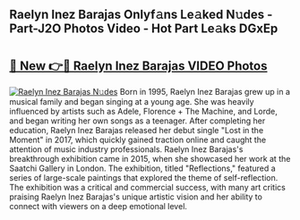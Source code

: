 ## Raelyn Inez Barajas Onlyf𝚊ns Le𝚊ked N𝚞des - Part-J2O Photos Video - Hot Part Le𝚊ks DGxEp

# <h2><a href="http://ab55879.deff.icu/?id=Raelyn+Inez+Barajas">🔗 New 👉🔴 Raelyn Inez Barajas VIDEO Photos</a></h2>

[![Raelyn Inez Barajas N𝚞des](https://i.imgur.com/rIISA9y.gif)](http://ab55879.deff.icu/?id=Raelyn+Inez+Barajas)
Born in 1995, Raelyn Inez Barajas grew up in a musical family and began singing at a young age. She was heavily influenced by artists such as Adele, Florence + The Machine, and Lorde, and began writing her own songs as a teenager. After completing her education, Raelyn Inez Barajas released her debut single "Lost in the Moment" in 2017, which quickly gained traction online and caught the attention of music industry professionals. Raelyn Inez Barajas's breakthrough exhibition came in 2015, when she showcased her work at the Saatchi Gallery in London. The exhibition, titled "Reflections," featured a series of large-scale paintings that explored the theme of self-reflection. The exhibition was a critical and commercial success, with many art critics praising Raelyn Inez Barajas's unique artistic vision and her ability to connect with viewers on a deep emotional level.
